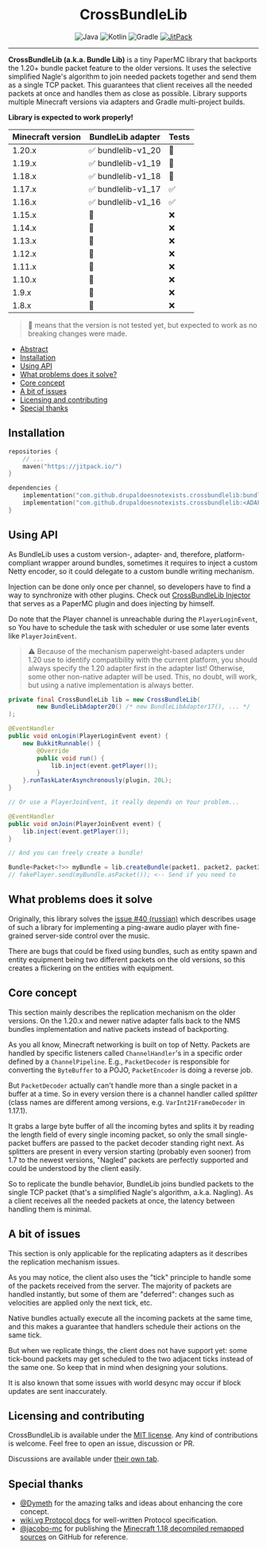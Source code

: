 <!--suppress ALL -->
<div align="center">
    <h1 id="crossbundlelib">CrossBundleLib</h1>
    <img src="https://img.shields.io/badge/Java-ED8B00?style=for-the-badge&logo=openjdk&logoColor=white" alt="Java" />
    <img src="https://img.shields.io/badge/Kotlin-B026EB?&style=for-the-badge&logo=kotlin&logoColor=white" alt="Kotlin" />
    <img src="https://img.shields.io/badge/gradle-salad?style=for-the-badge&logo=gradle" alt="Gradle" />
    <a href="https://jitpack.io/#DrupalDoesNotExists/crossbundlelib">
        <img src="https://img.shields.io/jitpack/version/com.github.DrupalDoesNotExists/crossbundlelib?style=for-the-badge&logo=Jitpack&labelColor=34495e" alt="JitPack">
    </a>
</div>

---

**CrossBundleLib (a.k.a. Bundle Lib)** is a tiny PaperMC library that backports the 1.20+ bundle packet feature to the older
versions. It uses the selective simplified Nagle's algorithm to join needed packets together and send them as a single TCP packet.
This guarantees that client receives all the needed packets at once and handles them as close as possible. Library supports multiple
Minecraft versions via adapters and Gradle multi-project builds.

**Library is expected to work properly!**

| Minecraft version | BundleLib adapter                  | Tests                  |
|-------------------|------------------------------------|------------------------|
| 1.20.x            | :white_check_mark: bundlelib-v1_20 | :large_orange_diamond: |
| 1.19.x            | :white_check_mark: bundlelib-v1_19 | :large_orange_diamond: |
| 1.18.x            | :white_check_mark: bundlelib-v1_18 | :large_orange_diamond: |
| 1.17.x            | :white_check_mark: bundlelib-v1_17 | :white_check_mark:     |
| 1.16.x            | :white_check_mark: bundlelib-v1_16 | :white_check_mark:     |
| 1.15.x            | :hammer:                           | :x:                    |
| 1.14.x            | :hammer:                           | :x:                    |
| 1.13.x            | :hammer:                           | :x:                    |
| 1.12.x            | :hammer:                           | :x:                    |
| 1.11.x            | :hammer:                           | :x:                    |
| 1.10.x            | :hammer:                           | :x:                    |
| 1.9.x             | :hammer:                           | :x:                    |
| 1.8.x             | :hammer:                           | :x:                    |

> :large_orange_diamond: means that the version is not tested yet, but expected
> to work as no breaking changes were made.

* [Abstract](#crossbundlelib)
* [Installation](#installation)
* [Using API](#using-api)
* [What problems does it solve?](#what-problems-does-it-solve)
* [Core concept](#core-concept)
* [A bit of issues](#a-bit-of-issues)
* [Licensing and contributing](#licensing-and-contributing)
* [Special thanks](#special-thanks)

## Installation

```kotlin
repositories {
    // ...
    maven("https://jitpack.io/")
}

dependencies {
    implementation("com.github.drupaldoesnotexists.crossbundlelib:bundlelib-core:<VERSION>")
    implementation("com.github.drupaldoesnotexists.crossbundlelib:<ADAPTER>:<VERSION>")
}
```

## Using API

As BundleLib uses a custom version-, adapter- and, therefore,
platform-compliant wrapper around bundles, sometimes it requires to
inject a custom Netty encoder, so it could delegate to a custom bundle writing mechanism.

Injection can be done only once per channel, so developers have to find a way to synchronize with
other plugins. Check out [CrossBundleLib Injector](https://github.com/DrupalDoesNotExists/crossbundlelib-injector) that serves as a
PaperMC plugin and does injecting by himself.

Do note that the Player channel is unreachable during the `PlayerLoginEvent`,
so You have to schedule the task with scheduler or use some later
events like `PlayerJoinEvent`.

> :warning:
> Because of the mechanism paperweight-based adapters under 1.20 use
> to identify compatibility with the current platform,
> you should always specify the 1.20 adapter first in the adapter list!
> Otherwise, some other non-native adapter will be used.
> This, no doubt, will work, but using a native implementation is always
> better.

```java
private final CrossBundleLib lib = new CrossBundleLib(
        new BundleLibAdapter20() /* new BundleLibAdapter17(), ... */
);

@EventHandler
public void onLogin(PlayerLoginEvent event) {
    new BukkitRunnable() {
        @Override
        public void run() {
            lib.inject(event.getPlayer());
        }
    }.runTaskLaterAsynchronously(plugin, 20L);
}

// Or use a PlayerJoinEvent, it really depends on Your problem...

@EventHandler
public void onJoin(PlayerJoinEvent event) {
    lib.inject(event.getPlayer());
}

// And you can freely create a bundle!

Bundle<Packet<?>> myBundle = lib.createBundle(packet1, packet2, packet3);
// fakePlayer.send(myBundle.asPacket()); <-- Send if you need to
```

## What problems does it solve

Originally,
this library solves the [issue #40 (russian)](https://github.com/Slomix/ParkourBeat/issues/40) which describes usage of
such a library for implementing a ping-aware audio player with fine-grained server-side control over the music.

There are bugs that could be fixed using bundles,
such as entity spawn and entity equipment
being two different packets on the old versions,
so this creates a flickering on the entities with equipment.

## Core concept

This section mainly describes the replication mechanism on the older versions.
On the 1.20.x and newer native adapter
falls back to the NMS bundles implementation and native packets instead of backporting.

As you all know, Minecraft networking is built on top of Netty.
Packets are handled by specific listeners called `ChannelHandler`'s in a specific order defined by a `ChannelPipeline`.
E.g., `PacketDecoder` is responsible for converting the `ByteBuffer` to a POJO, `PacketEncoder` is doing a reverse job.

But `PacketDecoder` actually can't handle more than a single packet in a buffer at a time.
So in every version there is a channel handler called *splitter*
(class names are different among versions, e.g. `VarInt21FrameDecoder` in 1.17.1).

It grabs a large byte buffer of all the incoming bytes
and splits it by reading the length field of every single incoming packet, so only the small single-packet buffers are
passed to the packet decoder standing right next.
As splitters are present in every version starting (probably even sooner) from 1.7 to the newest versions,
"Nagled" packets are perfectly supported and could be understood by the client easily.

So to replicate the bundle behavior, BundleLib joins bundled packets to the single TCP packet
(that's a simplified Nagle's algorithm, a.k.a. Nagling).
As a client receives all the needed packets at once, the latency between handling them is minimal.

## A bit of issues

This section is only applicable for the replicating adapters as it describes the replication mechanism issues.

As you may notice, the client also uses the "tick" principle to handle some of the packets received from the server.
The majority of packets are handled instantly,
but some of them are "deferred": changes such as velocities are applied only the next tick, etc.

Native bundles actually execute all the incoming packets at the same time,
and this makes a guarantee that handlers schedule their actions on the same tick.

But when we replicate things, the client does not have support yet:
some tick-bound packets may get scheduled to the two adjacent ticks instead of the same one. 
So keep that in mind when designing your solutions.

It is also known that some issues with world desync may occur if block updates are sent inaccurately.

## Licensing and contributing

CrossBundleLib is available under the [MIT license](LICENSE).
Any kind of contributions is welcome.
Feel free to open an issue, discussion or PR.

Discussions are available under [their own tab](https://github.com/DrupalDoesNotExists/crossbundlelib/discussions).

## Special thanks

* [@Dymeth](https://github.com/Dymeth) for the amazing talks and ideas about enhancing the core concept.
* [wiki.vg Protocol docs](https://wiki.vg/Protocol) for well-written Protocol specification.
* [@jacobo-mc](https://github.com/jacobo-mc) for publishing the [Minecraft 1.18 decompiled remapped sources](https://github.com/jacobo-mc/mc_1.18.1_src/) on GitHub for reference.
